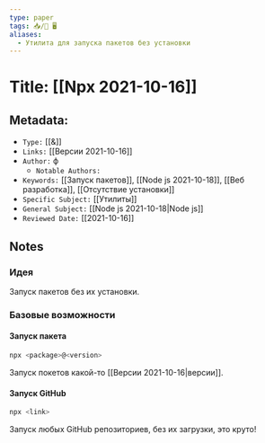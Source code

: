 ```yaml
---
type: paper
tags: 📥️/📜️ 🖥️
aliases:
  - Утилита для запуска пакетов без установки
---
```




# Title: **[[Npx 2021-10-16]]**


## Metadata:

- `Type:` [[&]]
- `Links:` [[Версии 2021-10-16]]
- `Author:` ф
	- `Notable Authors:` 
- `Keywords:` [[Запуск пакетов]], [[Node js 2021-10-18]], [[Веб разработка]], [[Отсутствие установки]]
- `Specific Subject:` [[Утилиты]]
- `General Subject:` [[Node js 2021-10-18|Node js]]
- `Reviewed Date:` [[2021-10-16]]

## Notes

### Идея
Запуск пакетов без их установки.

### Базовые возможности
#### Запуск пакета
```bash
npx <package>@<version>
```
Запуск покетов какой-то [[Версии 2021-10-16|версии]].

#### Запуск GitHub
```bash
npx <link>
```
Запуск любых GitHub репозиториев, без их загрузки, это круто!